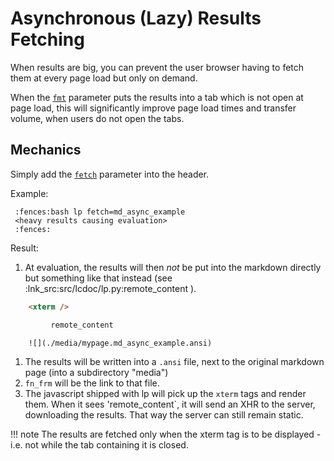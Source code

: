 # Asynchronous (Lazy) Results Fetching

When results are big, you can prevent the user browser having to fetch them at every page load but
only on demand.

When the [`fmt`](./parameters.md#fmt) parameter puts the results into a tab which is not open at
page load, this will significantly improve page load times and transfer volume, when users do not
open the tabs.



## Mechanics

Simply add the [`fetch`](./parameters.md#fetch)  parameter into the header.

Example:

```
 :fences:bash lp fetch=md_async_example
 <heavy results causing evaluation>
 :fences:
```


Result:

1. At evaluation, the results will then *not* be put into the markdown directly but something like that
  instead (see :lnk_src:src/lcdoc/lp.py:remote_content ).

```html
    <xterm />

         remote_content

    ![](./media/mypage.md_async_example.ansi)
```

1. The results will be written into a `.ansi` file, next to the original markdown page (into a
  subdirectory "media")
1. `fn_frm` will be the link to that file.
1. The javascript shipped with lp will pick up the `xterm` tags and render them. When it sees
   'remote_content`, it will send an XHR to the server, downloading the results. That way the server
   can still remain static.

!!! note
    The results are fetched only when the xterm tag is to be displayed - i.e. not while the tab
    containing it is closed.

